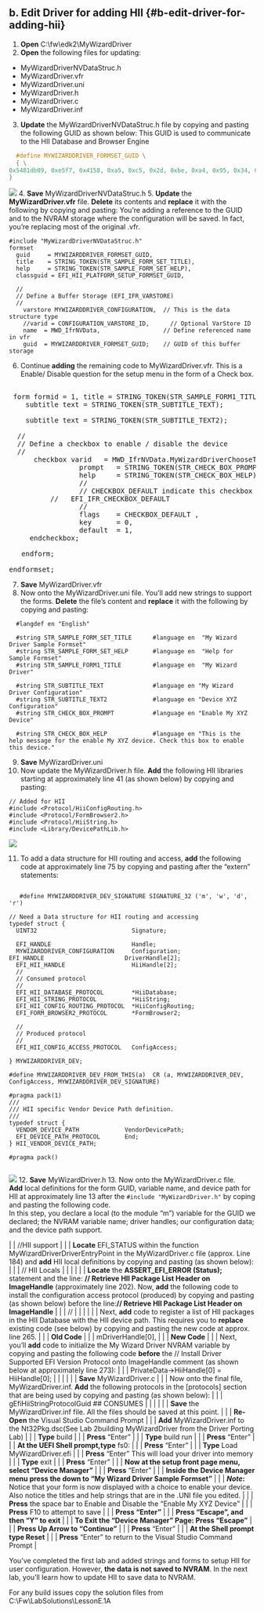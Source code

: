 <!--- @file
 file b-edit-driver-for-adding-hii


Copyright (c) 2018, Intel Corporation. All rights reserved.<BR>

Redistribution and use in source (original document form) and 'compiled'
forms (converted to PDF, epub, HTML and other formats) with or without
modification, are permitted provided that the following conditions are met:

1) Redistributions of source code (original document form) must retain the
above copyright notice, this list of conditions and the following
disclaimer as the first lines of this file unmodified.

2) Redistributions in compiled form (transformed to other DTDs, converted to
PDF, epub, HTML and other formats) must reproduce the above copyright
notice, this list of conditions and the following disclaimer in the
documentation and/or other materials provided with the distribution.

THIS DOCUMENTATION IS PROVIDED BY TIANOCORE PROJECT "AS IS" AND ANY EXPRESS OR
IMPLIED WARRANTIES, INCLUDING, BUT NOT LIMITED TO, THE IMPLIED WARRANTIES OF
MERCHANTABILITY AND FITNESS FOR A PARTICULAR PURPOSE ARE DISCLAIMED. IN NO
EVENT SHALL TIANOCORE PROJECT BE LIABLE FOR ANY DIRECT, INDIRECT, INCIDENTAL,
SPECIAL, EXEMPLARY, OR CONSEQUENTIAL DAMAGES (INCLUDING, BUT NOT LIMITED TO,
PROCUREMENT OF SUBSTITUTE GOODS OR SERVICES; LOSS OF USE, DATA, OR PROFITS;
OR BUSINESS INTERRUPTION) HOWEVER CAUSED AND ON ANY THEORY OF LIABILITY,
WHETHER IN CONTRACT, STRICT LIABILITY, OR TORT (INCLUDING NEGLIGENCE OR
OTHERWISE) ARISING IN ANY WAY OUT OF THE USE OF THIS DOCUMENTATION, EVEN IF
ADVISED OF THE POSSIBILITY OF SUCH DAMAGE.

-->
## b. Edit Driver for adding HII {#b-edit-driver-for-adding-hii}

1. **Open** C:\fw\edk2\MyWizardDriver 
2. **Open** the following files for updating: 
  -  MyWizardDriverNVDataStruc.h
  - MyWizardDriver.vfr
  - MyWizardDriver.uni
  - MyWizardDriver.h
  - MyWizardDriver.c
  - MyWizardDriver.inf
3.  **Update** the MyWizardDriverNVDataStruc.h file by copying and pasting the following GUID as shown below: This GUID is used to communicate to the HII Database and Browser Engine
```c
  #define MYWIZARDDRIVER_FORMSET_GUID \
  { \
0x5481db09, 0xe5f7, 0x4158, 0xa5, 0xc5, 0x2d, 0xbe, 0xa4, 0x95, 0x34, 0xff \
}
```
![](/media/image8.png)
4. **Save** MyWizardDriverNVDataStruc.h 
5. **Update** the **MyWizardDriver.vfr** file. **Delete** its contents and **replace** it with the following by copying and pasting: You’re adding a reference to the GUID and to the NVRAM storage where the configuration will be saved. In fact, you’re replacing most of the original .vfr.
```
#include "MyWizardDriverNVDataStruc.h"
formset
  guid     = MYWIZARDDRIVER_FORMSET_GUID,
  title    = STRING_TOKEN(STR_SAMPLE_FORM_SET_TITLE),
  help     = STRING_TOKEN(STR_SAMPLE_FORM_SET_HELP),
  classguid = EFI_HII_PLATFORM_SETUP_FORMSET_GUID,

  //
  // Define a Buffer Storage (EFI_IFR_VARSTORE)
  //
    varstore MYWIZARDDRIVER_CONFIGURATION,  // This is the data structure type
    //varid = CONFIGURATION_VARSTORE_ID,      // Optional VarStore ID
    name  = MWD_IfrNVData,                  // Define referenced name in vfr
    guid  = MYWIZARDDRIVER_FORMSET_GUID;    // GUID of this buffer storage
```
6.  Continue **adding** the remaining code to MyWizardDriver.vfr. This is a Enable/ Disable question for the setup menu in the form of a Check box.
<pre>

 form formid = 1, title = STRING_TOKEN(STR_SAMPLE_FORM1_TITLE);
    subtitle text = STRING_TOKEN(STR_SUBTITLE_TEXT);

    subtitle text = STRING_TOKEN(STR_SUBTITLE_TEXT2);
 
  //
  // Define a checkbox to enable / disable the device
  //
      checkbox varid   = MWD_IfrNVData.MyWizardDriverChooseToEnable,
                 prompt   = STRING_TOKEN(STR_CHECK_BOX_PROMPT),
                 help     = STRING_TOKEN(STR_CHECK_BOX_HELP),
                 //
                 // CHECKBOX_DEFAULT indicate this checkbox is marked with 
	      //   EFI_IFR_CHECKBOX_DEFAULT
                 // 
                 flags    = CHECKBOX_DEFAULT ,
                 key      = 0,
                 default  = 1,
     endcheckbox;

   endform;

endformset;
</pre>
7. **Save** MyWizardDriver.vfr 
8. Now onto the MyWizardDriver.uni file. You’ll add new strings to support the forms. **Delete** the file’s content and **replace** it with the following by copying and pasting: 

```
  #langdef en "English"

  #string STR_SAMPLE_FORM_SET_TITLE      #language en  "My Wizard  Driver Sample Formset"
  #string STR_SAMPLE_FORM_SET_HELP       #language en  "Help for Sample Formset"
  #string STR_SAMPLE_FORM1_TITLE         #language en  "My Wizard Driver"

  #string STR_SUBTITLE_TEXT              #language en "My Wizard Driver Configuration"
  #string STR_SUBTITLE_TEXT2             #language en "Device XYZ Configuration"
  #string STR_CHECK_BOX_PROMPT           #language en "Enable My XYZ Device"
                                      
  #string STR_CHECK_BOX_HELP             #language en "This is the help message for the enable My XYZ device. Check this box to enable this device."

```
9. **Save** MyWizardDriver.uni 
10. Now update the MyWizardDriver.h file. **Add** the following HII libraries starting at approximately line 41 (as shown below) by copying and pasting: 


```
// Added for HII
#include <Protocol/HiiConfigRouting.h>  
#include <Protocol/FormBrowser2.h>  
#include <Protocol/HiiString.h> 
#include <Library/DevicePathLib.h>
```

![](/media/image9.png)

11. To add a data structure for HII routing and access, **add** the following code at approximately line 75 by copying and pasting after the “extern” statements: 


```

   #define MYWIZARDDRIVER_DEV_SIGNATURE SIGNATURE_32 ('m', 'w', 'd', 'r')  

// Need a Data structure for HII routing and accessing
typedef struct {
  UINT32                           Signature;

  EFI_HANDLE                       Handle;
  MYWIZARDDRIVER_CONFIGURATION	   Configuration;  
EFI_HANDLE                       DriverHandle[2];  
  EFI_HII_HANDLE                   HiiHandle[2];
  //
  // Consumed protocol
  //
  EFI_HII_DATABASE_PROTOCOL        *HiiDatabase;  
  EFI_HII_STRING_PROTOCOL          *HiiString; 
  EFI_HII_CONFIG_ROUTING_PROTOCOL  *HiiConfigRouting;  
  EFI_FORM_BROWSER2_PROTOCOL       *FormBrowser2; 

  //
  // Produced protocol
  //
  EFI_HII_CONFIG_ACCESS_PROTOCOL   ConfigAccess;  

} MYWIZARDDRIVER_DEV;

#define MYWIZARDDRIVER_DEV_FROM_THIS(a)  CR (a, MYWIZARDDRIVER_DEV, ConfigAccess, MYWIZARDDRIVER_DEV_SIGNATURE)

#pragma pack(1)
///
/// HII specific Vendor Device Path definition.
///
typedef struct {
  VENDOR_DEVICE_PATH             VendorDevicePath;
  EFI_DEVICE_PATH_PROTOCOL       End;
} HII_VENDOR_DEVICE_PATH;

#pragma pack()


```
![](/media/image10.png)
12.  **Save** MyWizardDriver.h 
13.  Now onto the MyWizardDriver.c file. <br> **Add** local definitions for the form GUID, variable name, and device path for HII at approximately line 13 after the `#include "MyWizardDriver.h"` by coping and pasting the following code. <br>
In this step, you declare a local (to the module “m”) variable for the GUID we declared; the NVRAM variable name; driver handles; our configuration data; and the device path support.

|  | //HII support |
|  | **Locate** EFI_STATUS within the function MyWizardDriverDriverEntryPoint in the MyWizardDriver.c file (approx. Line 184) and **add** HII local definitions by copying and pasting (as shown below): |
|  | // HII Locals |
|  |  |
|  | **Locate** the **ASSERT_EFI_ERROR (Status);** statement and the line: **// Retrieve HII Package List Header on ImageHandle** (approximately line 202). Now, **add** the following code to install the configuration access protocol (produced) by copying and pasting (as shown below) before the line:**// Retrieve HII Package List Header on ImageHandle** |
|  | // |
|  |  |
|  | Next, **add** code to register a list of HII packages in the HII Database with the HII device path. This requires you to **replace** existing code (see below) by copying and pasting the new code at approx. line 265. |
|  | **Old Code** |
|  | mDriverHandle[0], |
|  | **New Code** |
|  | Next, you’ll **add** code to initialize the My Wizard Driver NVRAM variable by copying and pasting the following code **before** the // Install Driver Supported EFI Version Protocol onto ImageHandle comment (as shown below at approximately line 273): |
|  | PrivateData-&gt;HiiHandle[0] = HiiHandle[0]; |
|  |  |
|  | **Save** MyWizardDriver.c |
|  | Now onto the final file, MyWizardDriver.inf. **Add** the following protocols in the [protocols] section that are being used by copying and pasting (as shown below): |
|  | gEfiHiiStringProtocolGuid ## CONSUMES |
|  |  |
|  | **Save** the MyWizardDriver.inf file. All the files should be saved at this point. |
|  | **Re-Open** the Visual Studio Command Prompt |
|  | **Add** MyWizardDriver.inf to the Nt32Pkg.dsc(See Lab 2building MyWizardDriver from the Driver Porting Lab) |
|  | **Type** build |
|  | **Press** “Enter” |
|  | **Type** build run |
|  | **Press** “Enter” |
|  | **At the UEFI Shell prompt,type** fs0: |
|  | **Press** “Enter” |
|  | **Type** Load MyWizardDriver.efi |
|  | **Press** “Enter” This will load your driver into memory |
|  | **Type** exit |
|  | **Press** “Enter” |
|  | ****Now at the setup front page menu,** select **“Device Manager”**** |
|  | **Press** “Enter” |
|  | ****Inside the Device Manager menu** press **the down to “My Wizard Driver Sample Formset”**** |
|  | **_Note_:** Notice that your form is now displayed with a choice to enable your device. Also notice the titles and help strings that are in the .UNI file you edited. |
|  | **Press** the space bar to Enable and Disable the “Enable My XYZ Device” |
|  | **Press** F10 to attempt to save |
|  | **Press **“Enter”**** |
|  | **Press **“Escape”, and then “Y” to exit**** |
|  | ****To Exit the “Device Manager” Page: Press “Escape”**** |
|  | **Press **Up Arrow to “Continue”**** |
|  | **Press** “Enter” |
|  | ****At the Shell prompt** type **Reset**** |
|  | **Press** “Enter” to return to the Visual Studio Command Prompt |

You’ve completed the first lab and added strings and forms to setup HII for user configuration. However, **the data is not saved to NVRAM**. In the next lab, you’ll learn how to update HII to save data to NVRAM.

For any build issues copy the solution files from C:\Fw\LabSolutions\LessonE.1A